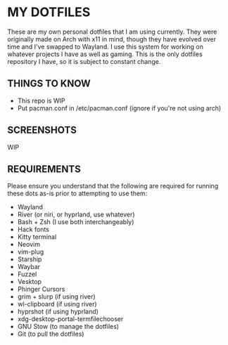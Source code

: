 # MY DOTFILES
These are my own personal dotfiles that I am using currently. They were originally made on Arch with x11 in mind, though they have evolved over time and I've swapped to Wayland. I use this system for working on whatever projects I have as well as gaming. This is the only dotfiles repository I have, so it is subject to constant change.

## THINGS TO KNOW
- This repo is WIP
- Put pacman.conf in /etc/pacman.conf (ignore if you're not using arch)

## SCREENSHOTS
WIP

## REQUIREMENTS
Please ensure you understand that the following are required for running these dots as-is prior to attempting to use them:
- Wayland
- River (or niri, or hyprland, use whatever)
- Bash + Zsh (I use both interchangeably)
- Hack fonts
- Kitty terminal
- Neovim
- vim-plug
- Starship
- Waybar
- Fuzzel
- Vesktop
- Phinger Cursors
- grim + slurp (if using river)
- wl-clipboard (if using river)
- hyprshot (if using hyprland)
- xdg-desktop-portal-termfilechooser
- GNU Stow (to manage the dotfiles)
- Git (to pull the dotfiles)
